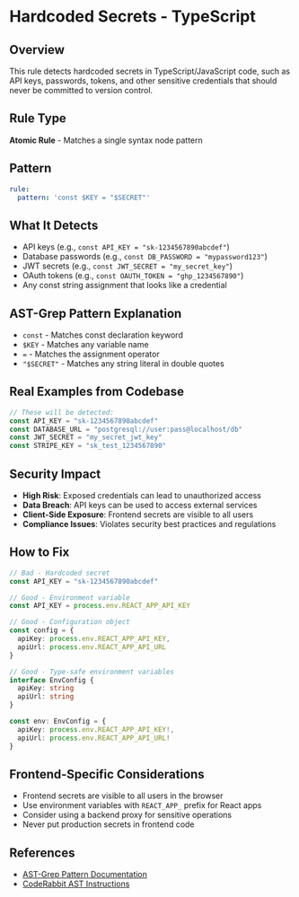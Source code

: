 # Hardcoded Secrets - TypeScript

## Overview
This rule detects hardcoded secrets in TypeScript/JavaScript code, such as API keys, passwords, tokens, and other sensitive credentials that should never be committed to version control.

## Rule Type
**Atomic Rule** - Matches a single syntax node pattern

## Pattern
```yaml
rule:
  pattern: 'const $KEY = "$SECRET"'
```

## What It Detects
- API keys (e.g., `const API_KEY = "sk-1234567890abcdef"`)
- Database passwords (e.g., `const DB_PASSWORD = "mypassword123"`)
- JWT secrets (e.g., `const JWT_SECRET = "my_secret_key"`)
- OAuth tokens (e.g., `const OAUTH_TOKEN = "ghp_1234567890"`)
- Any const string assignment that looks like a credential

## AST-Grep Pattern Explanation
- `const` - Matches const declaration keyword
- `$KEY` - Matches any variable name
- `=` - Matches the assignment operator
- `"$SECRET"` - Matches any string literal in double quotes

## Real Examples from Codebase
```typescript
// These will be detected:
const API_KEY = "sk-1234567890abcdef"
const DATABASE_URL = "postgresql://user:pass@localhost/db"
const JWT_SECRET = "my_secret_jwt_key"
const STRIPE_KEY = "sk_test_1234567890"
```

## Security Impact
- **High Risk**: Exposed credentials can lead to unauthorized access
- **Data Breach**: API keys can be used to access external services
- **Client-Side Exposure**: Frontend secrets are visible to all users
- **Compliance Issues**: Violates security best practices and regulations

## How to Fix
```typescript
// Bad - Hardcoded secret
const API_KEY = "sk-1234567890abcdef"

// Good - Environment variable
const API_KEY = process.env.REACT_APP_API_KEY

// Good - Configuration object
const config = {
  apiKey: process.env.REACT_APP_API_KEY,
  apiUrl: process.env.REACT_APP_API_URL
}

// Good - Type-safe environment variables
interface EnvConfig {
  apiKey: string
  apiUrl: string
}

const env: EnvConfig = {
  apiKey: process.env.REACT_APP_API_KEY!,
  apiUrl: process.env.REACT_APP_API_URL!
}
```

## Frontend-Specific Considerations
- Frontend secrets are visible to all users in the browser
- Use environment variables with `REACT_APP_` prefix for React apps
- Consider using a backend proxy for sensitive operations
- Never put production secrets in frontend code

## References
- [AST-Grep Pattern Documentation](https://ast-grep.github.io/guide/rule-config.html)
- [CodeRabbit AST Instructions](https://docs.coderabbit.ai/guides/review-instructions#abstract-syntax-tree-ast-based-instructions)
